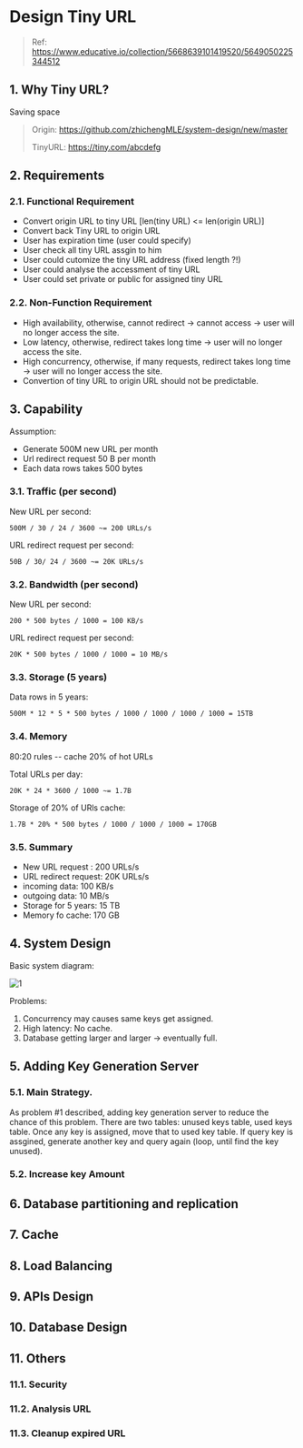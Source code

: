 # Design Tiny URL

> Ref: https://www.educative.io/collection/5668639101419520/5649050225344512

## 1. Why Tiny URL?

Saving space

> Origin: https://github.com/zhichengMLE/system-design/new/master
>
> TinyURL: https://tiny.com/abcdefg

## 2. Requirements

### 2.1. Functional Requirement

- Convert origin URL to tiny URL [len(tiny URL) <= len(origin URL)]
- Convert back Tiny URL to origin URL
- User has expiration time (user could specify)
- User check all tiny URL assgin to him
- User could cutomize the tiny URL address (fixed length ?!)
- User could analyse the accessment of tiny URL
- User could set private or public for assigned tiny URL

### 2.2. Non-Function Requirement

- High availability, otherwise, cannot redirect -> cannot access -> user will no longer access the site.
- Low latency, otherwise, redirect takes long time -> user will no longer access the site.
- High concurrency, otherwise, if many requests, redirect takes long time -> user will no longer access the site.
- Convertion of tiny URL to origin URL should not be predictable.

## 3. Capability

Assumption: 
- Generate 500M new URL per month
- Url redirect request 50 B per month
- Each data rows takes 500 bytes

### 3.1. Traffic (per second)

New URL per second: 

    500M / 30 / 24 / 3600 ~= 200 URLs/s


URL redirect request per second: 

    50B / 30/ 24 / 3600 ~= 20K URLs/s

### 3.2. Bandwidth (per second)

New URL per second:
    
    200 * 500 bytes / 1000 = 100 KB/s

URL redirect request per second: 
    
    20K * 500 bytes / 1000 / 1000 = 10 MB/s


### 3.3. Storage (5 years)

Data rows in 5 years: 

    500M * 12 * 5 * 500 bytes / 1000 / 1000 / 1000 / 1000 = 15TB


### 3.4. Memory

80:20 rules -- cache 20% of hot URLs

Total URLs per day:

    20K * 24 * 3600 / 1000 ~= 1.7B

Storage of 20% of URls cache:

    1.7B * 20% * 500 bytes / 1000 / 1000 / 1000 = 170GB 


### 3.5. Summary

- New URL request : 200 URLs/s
- URL redirect request: 20K URLs/s
- incoming data: 100 KB/s
- outgoing data: 10 MB/s
- Storage for 5 years: 15 TB
- Memory fo cache: 170 GB

## 4. System Design

Basic system diagram:

![1](https://github.com/zhichengMLE/system-design/blob/master/_figs/tinyurl_1.jpg?raw=true)

Problems:
1. Concurrency may causes same keys get assigned.
2. High latency: No cache.
3. Database getting larger and larger -> eventually full.

## 5. Adding Key Generation Server


### 5.1. Main Strategy.
As problem #1 described, adding key generation server to reduce the chance of this problem. There are two tables: unused keys table, used keys table. Once any key is assigned, move that to used key table. If query key is assgined, generate another key and query again (loop, until find the key unused).

### 5.2. Increase key Amount


## 6. Database partitioning and replication

## 7. Cache

## 8. Load Balancing

## 9. APIs Design

## 10. Database Design


## 11. Others

### 11.1. Security

### 11.2. Analysis URL

### 11.3. Cleanup expired URL
